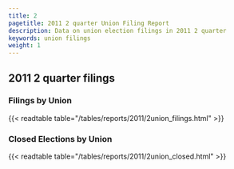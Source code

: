 ```yaml
---
title: 2
pagetitle: 2011 2 quarter Union Filing Report
description: Data on union election filings in 2011 2 quarter 
keywords: union filings
weight: 1
---
```


## 2011 2 quarter filings

### Filings by Union
{{< readtable table="/tables/reports/2011/2union_filings.html" >}}

### Closed Elections by Union
{{< readtable table="/tables/reports/2011/2union_closed.html" >}}
